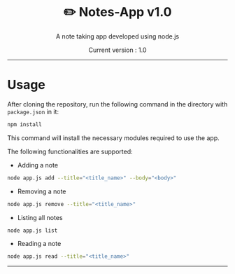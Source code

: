 <div align="center">
<h1>✏️ Notes-App v1.0</h1>

A note taking app developed using node.js

Current version : 1.0
</div>

---

# Usage

After cloning the repository, run the following command in the directory with `package.json`
in it:

```bash
npm install
```

This command will install the necessary modules required to use the app.

The following functionalities are supported:

- Adding a note

```bash
node app.js add --title="<title_name>" --body="<body>" 
```

- Removing a note

```bash
node app.js remove --title="<title_name>"
```

- Listing all notes

```bash
node app.js list
```

- Reading a note

```bash
node app.js read --title="<title_name>"
```

---
